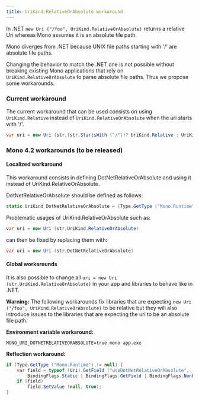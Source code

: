 ```yaml
---
title: UriKind.RelativeOrAbsolute workaround
---
```


In .NET `new Uri ("/foo", UriKind.RelativeOrAbsolute)` returns a
relative Uri whereas Mono assumes it is an absolute file path.

Mono diverges from .NET because UNIX
 file paths starting with '/' are absolute file paths.
 
Changing the behavior to match the .NET one is not possible without breaking existing Mono applications that rely on `UriKind.RelativeOrAbsolute` to parse absolute file paths.
Thus we propose some workarounds.

### Current workaround

The current workaround that can be used consists on using `UriKind.Relative` instead of `UriKind.RelativeOrAbsolute` when the uri starts with '/'.

``` csharp
var uri = new Uri (str,(str.StartsWith ("/"))? UriKind.Relative : UriKind.RelativeOrAbsolute)
```

### Mono 4.2 workarounds (to be released)

#### Localized workaround
This workaround consists in defining DotNetRelativeOrAbsolute and using
it instead of UriKind.RelativeOrAbsolute.

DotNetRelativeOrAbsolute should be defined as follows:

``` csharp
static UriKind DotNetRelativeOrAbsolute = (Type.GetType ("Mono.Runtime") == null)? UriKind.RelativeOrAbsolute : (UriKind) 300;
```

Problematic usages of UriKind.RelativeOrAbsolute such as:

``` csharp
var uri = new Uri (str,UriKind.RelativeOrAbsolute)
```

can then be fixed by replacing them with:

``` csharp
var uri = new Uri (str,DotNetRelativeOrAbsolute)
```

#### Global workarounds
It is also possible to change all `uri = new Uri (str,UriKind.RelativeOrAbsolute)` in your app and libraries to behave like in .NET.

**Warning:** The following workarounds fix libraries that are expecting `new Uri ("/foo", UriKind.RelativeOrAbsolute)` to be relative but they will also introduce issues to the libraries that are expecting the uri to be an absolute file path.

**Environment variable workaround:**

```
MONO_URI_DOTNETRELATIVEORABSOLUTE=true mono app.exe
```

**Reflection workaround:**

``` csharp
if (Type.GetType ("Mono.Runtime") != null) {
    var field = typeof (Uri).GetField ("useDotNetRelativeOrAbsolute",
        BindingFlags.Static | BindingFlags.GetField | BindingFlags.NonPublic);
    if (field)
        field.SetValue (null, true);
}
```

